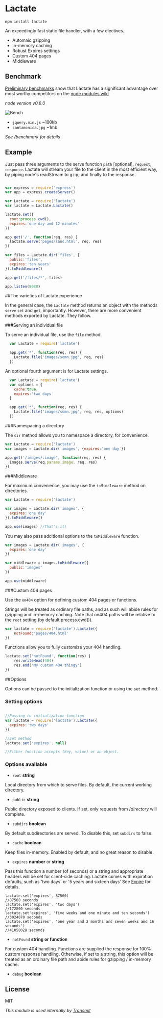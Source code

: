 # Lactate

`npm install lactate`

An exceedingly fast static file handler, with a few electives.

* Automaic gzipping
* In-memory caching
* Robust Expires settings
* Custom 404 pages
* Middleware

## Benchmark

[Preliminary benchmarks](https://github.com/Weltschmerz/Lactate/blob/master/benchmark/new/results.md) show that Lactate has a significant advantage over  most worthy competitors on the [node modules wiki](https://github.com/joyent/node/wiki/Modules#wiki-web-frameworks-static)

*node version v0.8.0*

![Bench](http://i.imgur.com/MbXJH.jpg)

* `jquery.min.js` ~100kb
* `santamonica.jpg` ~1mb

*See /benchmark for details*

## Example

Just pass three arguments to the serve function `path` [optional], `request`, `response`. Lactate will stream your file to the client in the most efficient way, by piping node's readStream to gzip, and finally to the response.

```js

var express = require('express')
var app = express.createServer()

var Lactate = require('lactate')
var lactate = Lactate.Lactate()

lactate.set({
  root:process.cwd(),
  expires:'one day and 12 minutes'
})

app.get('/', function(req, res) {
  lactate.serve('pages/land.html', req, res)
})

var files = Lactate.dir('files', {
  public:'files',
  expires:'ten years'
}).toMiddleware()

app.get('/files/*', files)

app.listen(8080)

```

##The varieties of Lactate experience

In the general case, the `Lactate` method returns an object with the methods `serve` `set` and `get`, importantly. However, there are more convenient methods exported by Lactate. They follow.

###Serving an individual file

To serve an individual file, use the `file` method.

```js
  var Lactate = require('lactate')

  app.get('*', function(req, res) {
    Lactate.file('images/somn.jpg', req, res)
  })
```

An optional fourth argument is for Lactate settings.

```js
  var Lactate = require('lactate')
  var options = {
    cache:true,
    expires:'two days'
  }

  app.get('*', function(req, res) {
    Lactate.file('images/somn.jpg', req, res, options)
  })
```

###Namespacing a directory

The `dir` method allows you to namespace a directory, for convenience.

```js
var Lactate = require('lactate')
var images = Lactate.dir('images', {expires:'one day'})

app.get('/images/:image', function(req, res) {
  images.serve(req.params.image, req, res)
})
```

###Middleware

For maximum convenience, you may use the `toMiddleware` method on directories.

```js
var Lactate = require('lactate')

var images = Lactate.dir('images', {
  expires:'one day'
}).toMiddleware()

app.use(images) //That's it!
```

You may also pass additional options to the `toMiddleware` function.

```js
var images = Lactate.dir('images', {
  expires:'one day'
})

var middleware = images.toMiddleware({
  public:'images'
})

app.use(middleware)
```

###Custom 404 pages

Use the `on404` option for defining custom 404 pages or functions.

Strings will be treated as ordinary file paths, and as such will abide rules for gzipping and in-memory caching. Note that on404 paths will be relative to the `root` setting (by default process.cwd()).

```js
var lactate = require('lactate').Lactate({
    notFound:'pages/404.html'
})
```

Functions allow you to fully customize your 404 handling.

```js
lactate.set('notFound', function(res) {
    res.writeHead(404)
    res.end('My custom 404 thingy')
})
```

##Options

Options can be passed to the initialization function or using the `set` method.

### Setting options

```js

//Passing to initialization function
var lactate = require('lactate').Lactate({
  expires:'two days'
})

//Set method
lactate.set('expires', null)

//Either function accepts (key, value) or an object.

```

### Options available

+ `root` **string**

Local directory from which to serve files. By default, the current working directory.

+ `public` **string**

Public directory exposed to clients. If set, only requests from /*directory* will complete.

+ `subdirs` **boolean**

By default subdirectories are served. To disable this, set `subdirs` to false.

+ `cache` **boolean**

Keep files in-memory. Enabled by default, and no great reason to disable.

+ `expires` **number** or **string**

Pass this function a number (of seconds) or a string and appropriate headers will be set for client-side caching. Lactate comes with expiration defaults, such as 'two days' or '5 years and sixteen days' See [Expire](https://github.com/Weltschmerz/Expire) for details.

```code
lactate.set('expires', 87500)
//87500 seconds
lactate.set('expires', 'two days')
//172800 seconds
lactate.set'expires', 'five weeks and one minute and ten seconds')
//3024070 seconds
lactate.set('expires', 'one year and 2 months and seven weeks and 16 seconds')
//41050028 seconds

```

+ `notFound` **string or function**

For custom 404 handling. Functions are supplied the response for 100% custom response handling. Otherwise, if set to a string, this option will be treated as an ordinary file path and abide rules for gzipping / in-memory cache.

+ `debug` **boolean**

## License

MIT

*This module is used internally by [Transmit](https://github.com/Weltschmerz/Transmit)*

